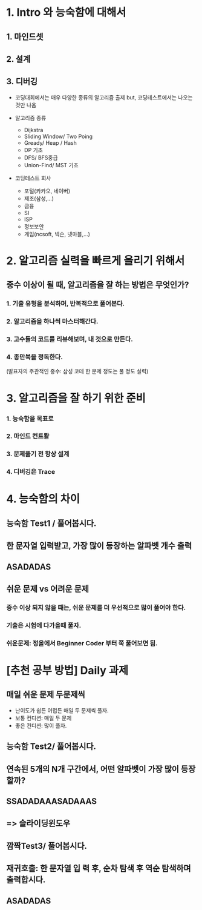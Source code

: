 # 1. Intro 와 능숙함에 대해서

## 1. 마인드셋
## 2. 설계
## 3. 디버깅

- 코딩대회에서는 매우 다양한 종류의 알고리즘 출제 but, 코딩테스트에서는 나오는것만 나옴

- 알고리즘 종류
    
    * Dijkstra
    * Sliding Window/ Two Poing
    * Gready/ Heap / Hash
    * DP 기초
    * DFS/ BFS중급
    * Union-Find/ MST 기초
    
- 코딩테스트 회사
    * 포털(카카오, 네이버)
    * 제조(삼성,...)
    * 금융
    * SI
    * ISP
    * 정보보안
    * 게임(ncsoft, 넥슨, 넷마블,...)
    
# 2. 알고리즘 실력을 빠르게 올리기 위해서
## 중수 이상이 될 때, 알고리즘을 잘 하는 방법은 무엇인가?
### 1. 기출 유형을 분석하며, 반복적으로 풀어본다.
### 2. 알고리즘을 하나씩 마스터해간다.
### 3. 고수들의 코드를 리뷰해보며, 내 것으로 만든다.
### 4. 종만북을 정독한다.

(발표자의 주관적인 중수: 삼성 코테 한 문제 정도는 풀 정도 실력)



# 3. 알고리즘을 잘 하기 위한 준비
### 1. 능숙함을 목표로
### 2. 마인드 컨트뢀
### 3. 문제풀기 전 항상 설계
### 4. 디버깅은 Trace

# 4. 능숙함의 차이
## 능숙함 Test1 / 풀어봅시다.
## 한 문자열 입력받고, 가장 많이 등장하는 알파벳 개수 출력
## ASADADAS

## 쉬운 문제 vs 어려운 문제
### 중수 이상 되지 않을 때는, 쉬운 문제를 더 우선적으로 많이 풀어야 한다.
### 기출은 시험에 다가올때 풀자.
### 쉬운문제: 정올에서 Beginner Coder 부터 쭉 풀어보면 됨. 

# [추천 공부 방법] Daily 과제
## 매일 쉬운 문제 두문제씩
- 난이도가 쉽든 어렵든 매일 두 문제씩 풀자.
- 보통 컨디션: 매일 두 문제
- 좋은 컨디션: 많이 풀자.

## 능숙함 Test2/ 풀어봅시다.
## 연속된 5개의 N개 구간에서, 어떤 알파벳이 가장 많이 등장할까?
## SSADADAAASADAAAS
## => 슬라이딩윈도우

## 깜짝Test3/ 풀어봅시다.
## 재귀호출: 한 문자열 입 력 후, 순차 탐색 후 역순 탐색하며 출력합시다.
## ASADADAS




















